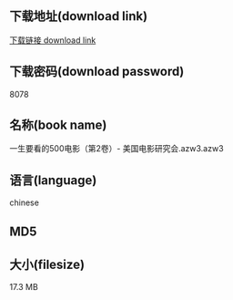 ## 下载地址(download link)
[下载链接 download link](https://tutu365.netlify.app/?s=%E4%B8%80%E7%94%9F%E8%A6%81%E7%9C%8B%E7%9A%84500%E7%94%B5%E5%BD%B1%EF%BC%88%E7%AC%AC2%E5%8D%B7%EF%BC%89-+%E7%BE%8E%E5%9B%BD%E7%94%B5%E5%BD%B1%E7%A0%94%E7%A9%B6%E4%BC%9A.azw3)

## 下载密码(download password)
8078

## 名称(book name)
一生要看的500电影（第2卷）- 美国电影研究会.azw3.azw3

## 语言(language)
chinese

## MD5


## 大小(filesize)
17.3 MB
